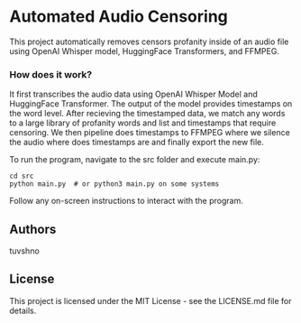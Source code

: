 # Automated Audio Censoring
This project automatically removes censors profanity inside of an audio file using OpenAI Whisper model, HuggingFace Transformers, and FFMPEG.

### How does it work?
It first transcribes the audio data using OpenAI Whisper Model and HuggingFace Transformer. The output of the model provides timestamps on the word level. After recieving the timestamped data, we match any words to a large library of profanity words and list and timestamps that require censoring. We then pipeline does timestamps to FFMPEG where we silence the audio where does timestamps are and finally export the new file.

To run the program, navigate to the src folder and execute main.py:

```
cd src
python main.py  # or python3 main.py on some systems
```

Follow any on-screen instructions to interact with the program.

## Authors
tuvshno

## License
This project is licensed under the MIT License - see the LICENSE.md file for details.
